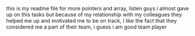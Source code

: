 this is my readme file for more pointers and array, listen guys i almost gave up on this tasks but because of my relationship with my colleagues they helped me up and motivated me to be on track, i like the fact that they considered me a part of their team, i guess i am good team player
